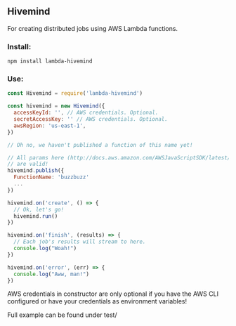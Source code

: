 ## Hivemind

For creating distributed jobs using AWS Lambda functions.

### Install:

```npm install lambda-hivemind```

### Use:

```javascript
const Hivemind = require('lambda-hivemind')

const hivemind = new Hivemind({
  accessKeyId: '', // AWS credentials. Optional.
  secretAccessKey: '' // AWS credentials. Optional.
  awsRegion: 'us-east-1',
})

// Oh no, we haven't published a function of this name yet!

// All params here (http://docs.aws.amazon.com/AWSJavaScriptSDK/latest/AWS/Lambda.html#createFunction-property)
// are valid!
hivemind.publish({
  FunctionName: 'buzzbuzz'
  ...
})

hivemind.on('create', () => {
  // Ok, let's go!
  hivemind.run()
})

hivemind.on('finish', (results) => {
  // Each job's results will stream to here.
  console.log("Woah!")
})

hivemind.on('error', (err) => {
  console.log("Aww, man!")
})
```

AWS credentials in constructor are only optional if you have the AWS CLI configured or have your credentials as environment variables!

Full example can be found under test/